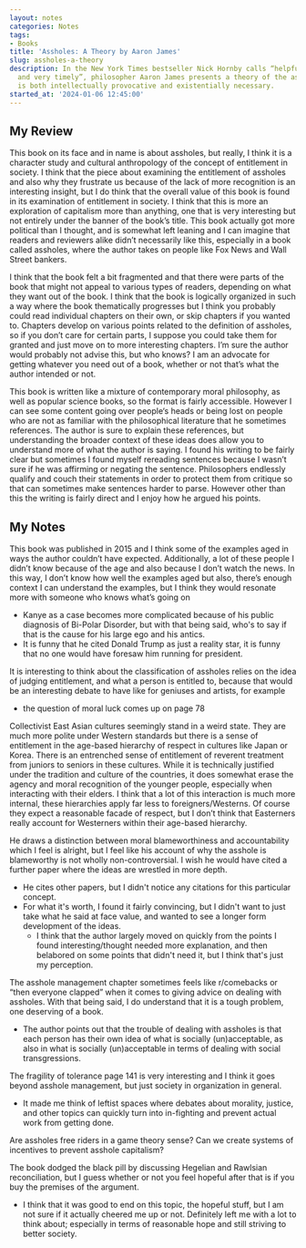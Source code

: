 ```yaml
---
layout: notes
categories: Notes
tags:
- Books
title: 'Assholes: A Theory by Aaron James'
slug: assholes-a-theory
description: In the New York Times bestseller Nick Hornby calls “helpful, stimulating,
  and very timely”, philosopher Aaron James presents a theory of the asshole that
  is both intellectually provocative and existentially necessary.
started_at: '2024-01-06 12:45:00'
---
```


## My Review

This book on its face and in name is about assholes, but really, I think it is a character study and cultural anthropology of the concept of entitlement in society. I think that the piece about examining the entitlement of assholes and also why they frustrate us because of the lack of more recognition is an interesting insight, but I do think that the overall value of this book is found in its examination of entitlement in society. I think that this is more an exploration of capitalism more than anything, one that is very interesting but not entirely under the banner of the book’s title. This book actually got more political than I thought, and is somewhat left leaning and I can imagine that readers and reviewers alike didn’t necessarily like this, especially in a book called assholes, where the author takes on people like Fox News and Wall Street bankers. 

I think that the book felt a bit fragmented and that there were parts of the book that might not appeal to various types of readers, depending on what they want out of the book. I think that the book is logically organized in such a way where the book thematically progresses but I think you probably could read individual chapters on their own, or skip chapters if you wanted to. Chapters develop on various points related to the definition of assholes, so if you don’t care for certain parts, I suppose you could take them for granted and just move on to more interesting chapters. I’m sure the author would probably not advise this, but who knows? I am an advocate for getting whatever you need out of a book, whether or not that’s what the author intended or not. 

This book is written like a mixture of contemporary moral philosophy, as well as popular science books, so the format is fairly accessible. However I can see some content going over people‘s heads or being lost on people who are not as familiar with the philosophical literature that he sometimes references. The author is sure to explain these references, but understanding the broader context of these ideas does allow you to understand more of what the author is saying. I found his writing to be fairly clear but sometimes I found myself rereading sentences because I wasn’t sure if he was affirming or negating the sentence. Philosophers endlessly qualify and couch their statements in order to protect them from critique so that can sometimes make sentences harder to parse. However other than this the writing is fairly direct and I enjoy how he argued his points. 

## My Notes

This book was published in 2015 and I think some of the examples aged in ways the author couldn’t have expected. Additionally, a lot of these people I didn’t know because of the age and also because I don’t watch the news. In this way, I don’t know how well the examples aged but also, there’s enough context I can understand the examples, but I think they would resonate more with someone who knows what’s going on 
* Kanye as a case becomes more complicated because of his public diagnosis of Bi-Polar Disorder, but with that being said, who's to say if that is the cause for his large ego and his antics.
* It is funny that he cited Donald Trump as just a reality star, it is funny that no one would have foresaw him running for president.

It is interesting to think about the classification of assholes relies on the idea of judging entitlement, and what a person is entitled to, because that would be an interesting debate to have like for geniuses and artists, for example 
* the question of moral luck comes up on page 78

Collectivist East Asian cultures seemingly stand in a weird state. They are much more polite under Western standards but there is a sense of entitlement in the age-based hierarchy of respect in cultures like Japan or Korea. There is an entrenched sense of entitlement of reverent treatment from juniors to seniors in these cultures. While it is technically justified under the tradition and culture of the countries, it does somewhat erase the agency and moral recognition of the younger people, especially when interacting with their elders. I think that a lot of this interaction is much more internal, these hierarchies apply far less to foreigners/Westerns. Of course they expect a reasonable facade of respect, but I don’t think that Easterners really account for Westerners within their age-based hierarchy. 

He draws a distinction between moral blameworthiness and accountability which I feel is alright, but I feel like his account of why the asshole is blameworthy is not wholly non-controversial. I wish he would have cited a further paper where the ideas are wrestled in more depth. 
* He cites other papers, but I didn't notice any citations for this particular concept.
* For what it's worth, I found it fairly convincing, but I didn't want to just take what he said at face value, and wanted to see a longer form development of the ideas.
    * I think that the author largely moved on quickly from the points I found interesting/thought needed more explanation, and then belabored on some points that didn't need it, but I think that's just my perception.

The asshole management chapter sometimes feels like r/comebacks or “then everyone clapped” when it comes to giving advice on dealing with assholes. With that being said, I do understand that it is a tough problem, one deserving of a book.
* The author points out that the trouble of dealing with assholes is that each person has their own idea of what is socially (un)acceptable, as also in what is socially (un)acceptable in terms of dealing with social transgressions.

The fragility of tolerance page 141 is very interesting and I think it goes beyond asshole management, but just society in organization in general. 
* It made me think of leftist spaces where debates about morality, justice, and other topics can quickly turn into in-fighting and prevent actual work from getting done.

Are assholes free riders in a game theory sense? Can we create systems of incentives to prevent asshole capitalism? 

The book dodged the black pill by discussing Hegelian and Rawlsian reconciliation, but I guess whether or not you feel hopeful after that is if you buy the premises of the argument.
* I think that it was good to end on this topic, the hopeful stuff, but I am not sure if it actually cheered me up or not. Definitely left me with a lot to think about; especially in terms of reasonable hope and still striving to better society.